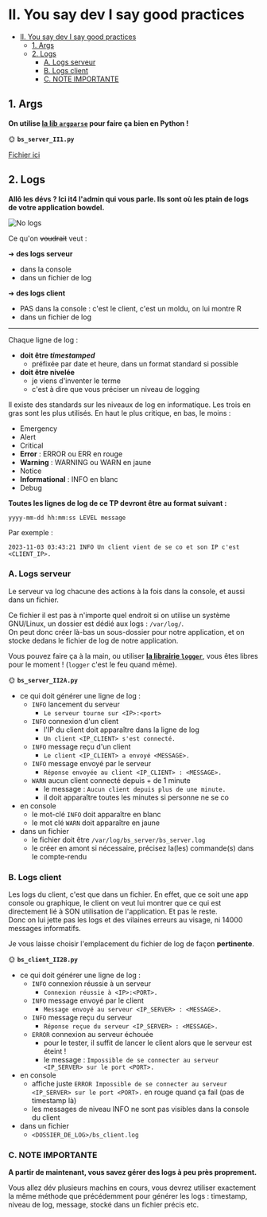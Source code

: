 # II. You say dev I say good practices

- [II. You say dev I say good practices](#ii-you-say-dev-i-say-good-practices)
    - [1. Args](#1-args)
    - [2. Logs](#2-logs)
        - [A. Logs serveur](#a-logs-serveur)
        - [B. Logs client](#b-logs-client)
        - [C. NOTE IMPORTANTE](#c-note-importante)

## 1. Args

**On utilise [la lib `argparse`](../../../../cours/dev/argparse/README.md) pour faire ça bien en Python !**

🌞 **`bs_server_II1.py`**

[Fichier ici](./bs_server_II1.py)

## 2. Logs

**Allô les dévs ? Ici it4 l'admin qui vous parle. Ils sont où les ptain de logs de votre application bowdel.**

![No logs](../img/nologs.jpg)

Ce qu'on ~~voudrait~~ veut :

➜ **des logs serveur**

- dans la console
- dans un fichier de log

➜ **des logs client**

- PAS dans la console : c'est le client, c'est un moldu, on lui montre R
- dans un fichier de log

---

Chaque ligne de log :

- **doit être *timestamped***
    - préfixée par date et heure, dans un format standard si possible
- **doit être nivelée**
    - je viens d'inventer le terme
    - c'est à dire que vous préciser un niveau de logging

Il existe des standards sur les niveaux de log en informatique. Les trois en gras sont les plus utilisés. En haut le plus critique, en bas, le moins :

- Emergency
- Alert
- Critical
- **Error** : ERROR ou ERR en rouge
- **Warning** : WARNING ou WARN en jaune
- Notice
- **Informational** : INFO en blanc
- Debug

**Toutes les lignes de log de ce TP devront être au format suivant :**

```
yyyy-mm-dd hh:mm:ss LEVEL message
```

Par exemple :

```
2023-11-03 03:43:21 INFO Un client vient de se co et son IP c'est <CLIENT_IP>.
```

### A. Logs serveur

Le serveur va log chacune des actions à la fois dans la console, et aussi dans un fichier.

Ce fichier il est pas à n'importe quel endroit si on utilise un système GNU/Linux, un dossier est dédié aux logs : `/var/log/`.  
On peut donc créer là-bas un sous-dossier pour notre application, et on stocke dedans le fichier de log de notre application.

Vous pouvez faire ça à la main, ou utiliser [**la librairie `logger`**](https://realpython.com/python-logging/), vous êtes libres pour le moment ! (`logger` c'est le feu quand même).

🌞 **`bs_server_II2A.py`**

- ce qui doit générer une ligne de log :
    - `INFO` lancement du serveur
        - `Le serveur tourne sur <IP>:<port>`
    - `INFO` connexion d'un client
        - l'IP du client doit apparaître dans la ligne de log
        - `Un client <IP_CLIENT> s'est connecté.`
    - `INFO` message reçu d'un client
        - `Le client <IP_CLIENT> a envoyé <MESSAGE>.`
    - `INFO` message envoyé par le serveur
        - `Réponse envoyée au client <IP_CLIENT> : <MESSAGE>.`
    - `WARN` aucun client connecté depuis + de 1 minute
        - le message : `Aucun client depuis plus de une minute.`
        - il doit apparaître toutes les minutes si personne ne se co
- en console
    - le mot-clé `INFO` doit apparaître en blanc
    - le mot clé `WARN` doit apparaître en jaune
- dans un fichier
    - le fichier doit être `/var/log/bs_server/bs_server.log`
    - le créer en amont si nécessaire, précisez la(les) commande(s) dans le compte-rendu

### B. Logs client

Les logs du client, c'est que dans un fichier. En effet, que ce soit une app console ou graphique, le client on veut lui montrer que ce qui est directement lié à SON utilisation de l'application. Et pas le reste.   
Donc on lui jette pas les logs et des vilaines erreurs au visage, ni 14000 messages informatifs.

Je vous laisse choisir l'emplacement du fichier de log de façon **pertinente**.

🌞 **`bs_client_II2B.py`**

- ce qui doit générer une ligne de log :
    - `INFO` connexion réussie à un serveur
        - `Connexion réussie à <IP>:<PORT>.`
    - `INFO` message envoyé par le client
        - `Message envoyé au serveur <IP_SERVER> : <MESSAGE>.`
    - `INFO` message reçu du serveur
        - `Réponse reçue du serveur <IP_SERVER> : <MESSAGE>.`
    - `ERROR` connexion au serveur échouée
        - pour le tester, il suffit de lancer le client alors que le serveur est éteint !
        - le message : `Impossible de se connecter au serveur <IP_SERVER> sur le port <PORT>.`
- en console
    - affiche juste `ERROR Impossible de se connecter au serveur <IP_SERVER> sur le port <PORT>.` en rouge quand ça fail (pas de timestamp là)
    - les messages de niveau INFO ne sont pas visibles dans la console du client
- dans un fichier
    - `<DOSSIER_DE_LOG>/bs_client.log`

### C. NOTE IMPORTANTE

**A partir de maintenant, vous savez gérer des logs à peu près proprement.**

Vous allez dév plusieurs machins en cours, vous devrez utiliser exactement la même méthode que précédemment pour générer les logs : timestamp, niveau de log, message, stocké dans un fichier précis etc.
